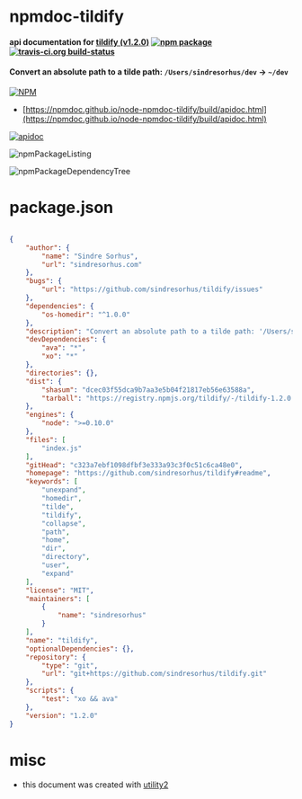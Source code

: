 # npmdoc-tildify

#### api documentation for  [tildify (v1.2.0)](https://github.com/sindresorhus/tildify#readme)  [![npm package](https://img.shields.io/npm/v/npmdoc-tildify.svg?style=flat-square)](https://www.npmjs.org/package/npmdoc-tildify) [![travis-ci.org build-status](https://api.travis-ci.org/npmdoc/node-npmdoc-tildify.svg)](https://travis-ci.org/npmdoc/node-npmdoc-tildify)

#### Convert an absolute path to a tilde path: `/Users/sindresorhus/dev` → `~/dev`

[![NPM](https://nodei.co/npm/tildify.png?downloads=true&downloadRank=true&stars=true)](https://www.npmjs.com/package/tildify)

- [https://npmdoc.github.io/node-npmdoc-tildify/build/apidoc.html](https://npmdoc.github.io/node-npmdoc-tildify/build/apidoc.html)

[![apidoc](https://npmdoc.github.io/node-npmdoc-tildify/build/screenCapture.buildCi.browser.%252Ftmp%252Fbuild%252Fapidoc.html.png)](https://npmdoc.github.io/node-npmdoc-tildify/build/apidoc.html)

![npmPackageListing](https://npmdoc.github.io/node-npmdoc-tildify/build/screenCapture.npmPackageListing.svg)

![npmPackageDependencyTree](https://npmdoc.github.io/node-npmdoc-tildify/build/screenCapture.npmPackageDependencyTree.svg)



# package.json

```json

{
    "author": {
        "name": "Sindre Sorhus",
        "url": "sindresorhus.com"
    },
    "bugs": {
        "url": "https://github.com/sindresorhus/tildify/issues"
    },
    "dependencies": {
        "os-homedir": "^1.0.0"
    },
    "description": "Convert an absolute path to a tilde path: '/Users/sindresorhus/dev' → '~/dev'",
    "devDependencies": {
        "ava": "*",
        "xo": "*"
    },
    "directories": {},
    "dist": {
        "shasum": "dcec03f55dca9b7aa3e5b04f21817eb56e63588a",
        "tarball": "https://registry.npmjs.org/tildify/-/tildify-1.2.0.tgz"
    },
    "engines": {
        "node": ">=0.10.0"
    },
    "files": [
        "index.js"
    ],
    "gitHead": "c323a7ebf1098dfbf3e333a93c3f0c51c6ca48e0",
    "homepage": "https://github.com/sindresorhus/tildify#readme",
    "keywords": [
        "unexpand",
        "homedir",
        "tilde",
        "tildify",
        "collapse",
        "path",
        "home",
        "dir",
        "directory",
        "user",
        "expand"
    ],
    "license": "MIT",
    "maintainers": [
        {
            "name": "sindresorhus"
        }
    ],
    "name": "tildify",
    "optionalDependencies": {},
    "repository": {
        "type": "git",
        "url": "git+https://github.com/sindresorhus/tildify.git"
    },
    "scripts": {
        "test": "xo && ava"
    },
    "version": "1.2.0"
}
```



# misc
- this document was created with [utility2](https://github.com/kaizhu256/node-utility2)
